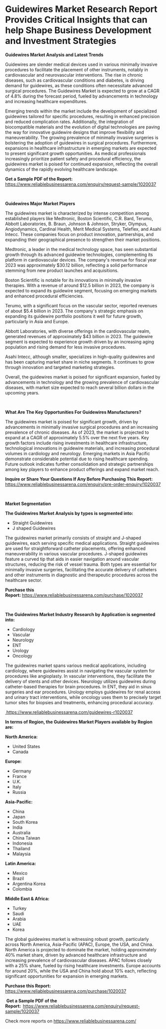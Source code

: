 <p><h1>Guidewires Market Research Report Provides Critical Insights that can help Shape Business Development and Investment Strategies</h1></p><p><strong>Guidewires Market Analysis and Latest Trends</strong></p>
<p><p>Guidewires are slender medical devices used in various minimally invasive procedures to facilitate the placement of other instruments, notably in cardiovascular and neurovascular interventions. The rise in chronic diseases, such as cardiovascular conditions and diabetes, is driving demand for guidewires, as these conditions often necessitate advanced surgical procedures. The Guidewires Market is expected to grow at a CAGR of 4.8% during the forecast period, fueled by advancements in technology and increasing healthcare expenditures.</p><p>Emerging trends within the market include the development of specialized guidewires tailored for specific procedures, resulting in enhanced precision and reduced complication rates. Additionally, the integration of biocompatible materials and the evolution of digital technologies are paving the way for innovative guidewire designs that improve flexibility and maneuverability. The growing prevalence of minimally invasive surgeries is bolstering the adoption of guidewires in surgical procedures. Furthermore, expansions in healthcare infrastructure in emerging markets are expected to present significant growth opportunities. As medical professionals increasingly prioritize patient safety and procedural efficiency, the guidewires market is poised for continued expansion, reflecting the overall dynamics of the rapidly evolving healthcare landscape.</p></p>
<p><strong>Get a Sample PDF of the Report:&nbsp;</strong> <a href="https://www.reliablebusinessarena.com/enquiry/request-sample/1020037?utm_campaign=2800&utm_medium=2&utm_source=Github&utm_content=ia&utm_term=04032025&utm_id=guidewires">https://www.reliablebusinessarena.com/enquiry/request-sample/1020037</a></p>
<p>&nbsp;</p>
<p><strong>Guidewires Major Market Players</strong></p>
<p><p>The guidewires market is characterized by intense competition among established players like Medtronic, Boston Scientific, C.R. Bard, Terumo, Abbott Laboratories, B. Braun, Johnson & Johnson, Stryker, Olympus, Angiodynamics, Cardinal Health, Merit Medical Systems, Teleflex, and Asahi Intecc. These companies focus on product innovation, partnerships, and expanding their geographical presence to strengthen their market positions.</p><p>Medtronic, a leader in the medical technology space, has seen substantial growth through its advanced guidewire technologies, complementing its platform in cardiovascular devices. The company's revenue for fiscal year 2023 was approximately $30.12 billion, reflecting a solid performance stemming from new product launches and acquisitions.</p><p>Boston Scientific is notable for its innovations in minimally invasive therapies. With a revenue of around $12.5 billion in 2023, the company is expected to expand its guidewire segment, focusing on emerging markets and enhanced procedural efficiencies.</p><p>Terumo, with a significant focus on the vascular sector, reported revenues of about $5.4 billion in 2023. The company's strategic emphasis on expanding its guidewire portfolio positions it well for future growth, particularly in Asia and Europe.</p><p>Abbott Laboratories, with diverse offerings in the cardiovascular realm, generated revenues of approximately $43 billion in 2023. The guidewire segment is expected to experience growth driven by an increasing aging population and rising demand for less invasive procedures.</p><p>Asahi Intecc, although smaller, specializes in high-quality guidewires and has been capturing market share in niche segments. It continues to grow through innovation and targeted marketing strategies.</p><p>Overall, the guidewires market is poised for significant expansion, fueled by advancements in technology and the growing prevalence of cardiovascular diseases, with market size expected to reach several billion dollars in the upcoming years.</p></p>
<p>&nbsp;</p>
<p><strong>What Are The Key Opportunities For Guidewires Manufacturers?</strong></p>
<p><p>The guidewires market is poised for significant growth, driven by advancements in minimally invasive surgical procedures and an increasing prevalence of chronic diseases. As of 2023, the market is projected to expand at a CAGR of approximately 5.5% over the next five years. Key growth factors include rising investments in healthcare infrastructure, technological innovations in guidewire materials, and increasing procedural volumes in cardiology and neurology. Emerging markets in Asia Pacific demonstrate considerable potential due to rising healthcare spending. Future outlook indicates further consolidation and strategic partnerships among key players to enhance product offerings and expand market reach.</p></p>
<p><strong>Inquire or Share Your Questions If Any Before Purchasing This Report:</strong> <a href="https://www.reliablebusinessarena.com/enquiry/pre-order-enquiry/1020037?utm_campaign=2800&utm_medium=2&utm_source=Github&utm_content=ia&utm_term=04032025&utm_id=guidewires">https://www.reliablebusinessarena.com/enquiry/pre-order-enquiry/1020037</a></p>
<p>&nbsp;</p>
<p><strong>Market Segmentation</strong></p>
<p><strong>The Guidewires Market Analysis by types is segmented into:</strong></p>
<p><ul><li>Straight Guidewires</li><li>J shaped Guidewires</li></ul></p>
<p><p>The guidewires market primarily consists of straight and J-shaped guidewires, each serving specific medical applications. Straight guidewires are used for straightforward catheter placements, offering enhanced maneuverability in various vascular procedures. J-shaped guidewires feature a curved tip that aids in easier navigation around vascular structures, reducing the risk of vessel trauma. Both types are essential for minimally invasive surgeries, facilitating the accurate delivery of catheters and other instruments in diagnostic and therapeutic procedures across the healthcare sector.</p></p>
<p><strong>Purchase this Report:&nbsp;</strong><a href="https://www.reliablebusinessarena.com/purchase/1020037?utm_campaign=2800&utm_medium=2&utm_source=Github&utm_content=ia&utm_term=04032025&utm_id=guidewires">https://www.reliablebusinessarena.com/purchase/1020037</a></p>
<p>&nbsp;</p>
<p><strong>The Guidewires Market Industry Research by Application is segmented into:</strong></p>
<p><ul><li>Cardiology</li><li>Vascular</li><li>Neurology</li><li>ENT</li><li>Urology</li><li>Oncology</li></ul></p>
<p><p>The guidewires market spans various medical applications, including cardiology, where guidewires assist in navigating the vascular system for procedures like angioplasty. In vascular interventions, they facilitate the delivery of stents and other devices. Neurology utilizes guidewires during catheter-based therapies for brain procedures. In ENT, they aid in sinus surgeries and ear procedures. Urology employs guidewires for renal access and urinary tract interventions, while oncology uses them to precisely target tumor sites for biopsies and treatments, enhancing procedural accuracy.</p></p>
<p><a href="https://www.reliablebusinessarena.com/guidewires-r1020037?utm_campaign=2800&utm_medium=2&utm_source=Github&utm_content=ia&utm_term=04032025&utm_id=guidewires">&nbsp;https://www.reliablebusinessarena.com/guidewires-r1020037</a></p>
<p><strong>In terms of Region, the Guidewires Market Players available by Region are:</strong></p>
<p>
    <p> <strong> North America: </strong>
        <ul>
            <li>United States</li>
            <li>Canada</li>
        </ul>
        </p> 
    <p> <strong> Europe: </strong>
        <ul>
            <li>Germany</li>
            <li>France</li>
            <li>U.K.</li>
            <li>Italy</li>
            <li>Russia</li>
        </ul>
        </p> 
    <p> <strong> Asia-Pacific: </strong>
        <ul>
            <li>China</li>
            <li>Japan</li>
            <li>South Korea</li>
            <li>India</li>
            <li>Australia</li>
            <li>China Taiwan</li>
            <li>Indonesia</li>
            <li>Thailand</li>
            <li>Malaysia</li>
        </ul>
        </p> 
    <p> <strong> Latin America: </strong>
        <ul>
            <li>Mexico</li>
            <li>Brazil</li>
            <li>Argentina Korea</li>
            <li>Colombia</li>
        </ul>
        </p> 
    <p> <strong> Middle East & Africa: </strong>
        <ul>
            <li>Turkey</li>
            <li>Saudi</li>
            <li>Arabia</li>
            <li>UAE</li>
            <li>Korea</li>
        </ul>
    </p>
    </p>
<p><p>The global guidewires market is witnessing robust growth, particularly across North America, Asia-Pacific (APAC), Europe, the USA, and China. North America is projected to dominate the market, holding approximately 40% market share, driven by advanced healthcare infrastructure and increasing prevalence of cardiovascular diseases. APAC follows closely with a 25% share, fueled by rising healthcare investments. Europe accounts for around 20%, while the USA and China hold about 10% each, reflecting significant opportunities for expansion in emerging markets.</p></p>
<p><strong>Purchase this Report: </strong><a href="https://www.reliablebusinessarena.com/purchase/1020037?utm_campaign=2800&utm_medium=2&utm_source=Github&utm_content=ia&utm_term=04032025&utm_id=guidewires">https://www.reliablebusinessarena.com/purchase/1020037</a></p>
<p>&nbsp;<strong>Get a Sample PDF of the Report:&nbsp;&nbsp;</strong><a href="https://www.reliablebusinessarena.com/enquiry/request-sample/1020037?utm_campaign=2800&utm_medium=2&utm_source=Github&utm_content=ia&utm_term=04032025&utm_id=guidewires">https://www.reliablebusinessarena.com/enquiry/request-sample/1020037</a></p>
<p><strong></strong></p>
<p>Check more reports on <a href="https://www.reliablebusinessarena.com/?utm_campaign=2800&utm_medium=2&utm_source=Github&utm_content=ia&utm_term=04032025&utm_id=guidewires">https://www.reliablebusinessarena.com/</a></p>